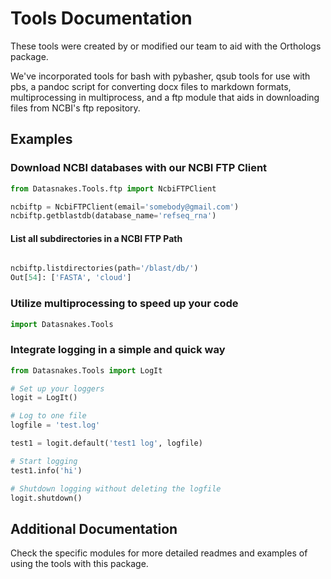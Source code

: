 Tools Documentation
=====================
These tools were created by or modified our team to aid with the Orthologs package.

We've incorporated tools for bash with pybasher, qsub tools for use with pbs, a pandoc
script for converting docx files to markdown formats, multiprocessing in multiprocess, and
a ftp module that aids in downloading files from NCBI's ftp repository.


## Examples

### Download NCBI databases with our NCBI FTP Client
``` python
from Datasnakes.Tools.ftp import NcbiFTPClient

ncbiftp = NcbiFTPClient(email='somebody@gmail.com')
ncbiftp.getblastdb(database_name='refseq_rna')
```

#### List all subdirectories in a NCBI FTP Path
```python

ncbiftp.listdirectories(path='/blast/db/')
Out[54]: ['FASTA', 'cloud']
```

### Utilize multiprocessing to speed up your code
``` python
import Datasnakes.Tools
```


### Integrate logging in a simple and quick way
```python
from Datasnakes.Tools import LogIt

# Set up your loggers
logit = LogIt()

# Log to one file
logfile = 'test.log'

test1 = logit.default('test1 log', logfile)

# Start logging
test1.info('hi')

# Shutdown logging without deleting the logfile
logit.shutdown()
```


## Additional Documentation

Check the specific modules for more detailed readmes and examples of using the
tools with this package.